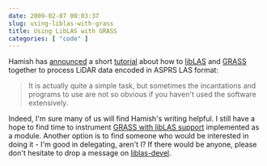 ```yaml
---
date: 2009-02-07 00:03:37
slug: using-liblas-with-grass
title: Using LibLAS with GRASS
categories: [ "code" ]
---
```


Hamish has [announced](http://lists.osgeo.org/pipermail/grass-user/2009-February/048716.html) a short [tutorial](http://grass.osgeo.org/wiki/LIDAR#Micro-tutorial) about how to [libLAS](http://liblas.org/) and [GRASS](http://grass.osgeo.org/) together to process LiDAR data encoded in ASPRS LAS format:





> It is actually quite a simple task, but sometimes the incantations and programs to use are not so obvious if you haven't used the software extensively.






Indeed, I'm sure many of us will find Hamish's writing helpful. I still have a hope to find time to instrument [GRASS with libLAS support](http://lists.osgeo.org/pipermail/grass-dev/2008-May/037682.html) implemented as a module. Another option is to find someone who would be interested in doing it - I'm good in delegating, aren't I? If there would be anyone, please don't hesitate to drop a message on [liblas-devel](http://lists.osgeo.org/mailman/listinfo/liblas-devel).
